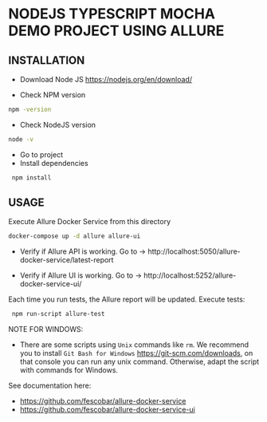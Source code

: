 # NODEJS TYPESCRIPT MOCHA DEMO PROJECT USING ALLURE

## INSTALLATION
- Download Node JS
https://nodejs.org/en/download/

- Check NPM version
```sh
npm -version
```

- Check NodeJS version
```sh
node -v
```

- Go to project
- Install dependencies

```sh
 npm install
 ```

## USAGE
Execute Allure Docker Service from this directory
```sh
docker-compose up -d allure allure-ui
```

- Verify if Allure API is working. Go to -> http://localhost:5050/allure-docker-service/latest-report

- Verify if Allure UI is working. Go to -> http://localhost:5252/allure-docker-service-ui/

Each time you run tests, the Allure report will be updated.
Execute tests:
```sh
 npm run-script allure-test
 ```

  NOTE FOR WINDOWS:
 - There are some scripts using `Unix` commands like `rm`. We recommend you to install `Git Bash for Windows` https://git-scm.com/downloads, on that console you can run any unix command. Otherwise, adapt the script with commands for Windows.

See documentation here:
- https://github.com/fescobar/allure-docker-service
- https://github.com/fescobar/allure-docker-service-ui
